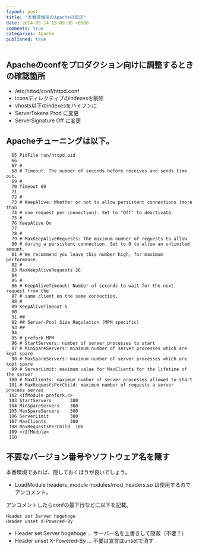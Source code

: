 ```yaml
---
layout: post
title: "本番環境用のApacheの設定"
date: 2014-05-14 15:09:08 +0900
comments: true
categories: Apache
published: true
---
```


## Apacheのconfをプロダクション向けに調整するときの確認箇所

+ /etc/httod/conf/httpd.conf
+ iconsディレクティブのindexesを削除
+ vhosts以下のindexesをハイフンに
+ ServerTokens Prod に変更
+ ServerSignature Off  に変更

## Apacheチューニングは以下。

```
  65 PidFile run/httpd.pid
  66
  67 #
  68 # Timeout: The number of seconds before receives and sends time out.
  69 #
  70 Timeout 60
  71
  72 #
  73 # KeepAlive: Whether or not to allow persistent connections (more than
  74 # one request per connection). Set to "Off" to deactivate.
  75 #
  76 KeepAlive On
  77
  78 #
  79 # MaxKeepAliveRequests: The maximum number of requests to allow
  80 # during a persistent connection. Set to 0 to allow an unlimited amount.
  81 # We recommend you leave this number high, for maximum performance.
  82 #
  83 MaxKeepAliveRequests 26
  84
  85 #
  86 # KeepAliveTimeout: Number of seconds to wait for the next request from the
  87 # same client on the same connection.
  88 #
  89 KeepAliveTimeout 5
  90
  91 ##
  92 ## Server-Pool Size Regulation (MPM specific)
  93 ##
  94
  95 # prefork MPM
  96 # StartServers: number of server processes to start
  97 # MinSpareServers: minimum number of server processes which are kept spare
  98 # MaxSpareServers: maximum number of server processes which are kept spare
  99 # ServerLimit: maximum value for MaxClients for the lifetime of the server
 100 # MaxClients: maximum number of server processes allowed to start
 101 # MaxRequestsPerChild: maximum number of requests a server process serves
 102 <IfModule prefork.c>
 103 StartServers       300
 104 MinSpareServers    300
 105 MaxSpareServers    300
 106 ServerLimit        300
 107 MaxClients         300
 108 MaxRequestsPerChild  100
 109 </IfModule>
 110
```

## 不要なバージョン番号やソフトウェア名を隠す
本番環境であれば、隠しておくほうが良いでしょう。

+ LoadModule headers_module modules/mod_headers.so は使用するのでアンコメント。

アンコメントしたらconfの最下行などに以下を記載。

```
Header set Server hogehoge
Header unset X-Powered-By
```

+ Header set Server hogehoge … サーバー名を上書きして隠蔽（不要？）
+ Header unset X-Powered-By … 不要は宣言はunsetで消す

